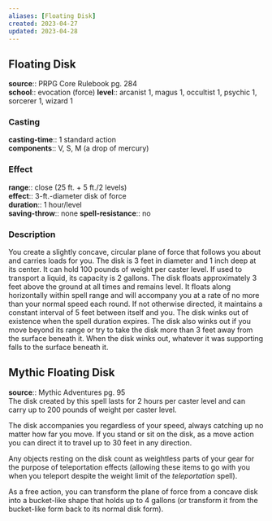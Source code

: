 ```yaml
---
aliases: [Floating Disk]
created: 2023-04-27
updated: 2023-04-28
---
```


## Floating Disk

**source**:: PRPG Core Rulebook pg. 284  
**school**:: evocation (force)
**level**:: arcanist 1, magus 1, occultist 1, psychic 1, sorcerer 1, wizard 1

### Casting

**casting-time**:: 1 standard action  
**components**:: V, S, M (a drop of mercury)

### Effect

**range**:: close (25 ft. + 5 ft./2 levels)  
**effect**:: 3-ft.-diameter disk of force  
**duration**:: 1 hour/level  
**saving-throw**:: none
**spell-resistance**:: no

### Description

You create a slightly concave, circular plane of force that follows you about and carries loads for you. The disk is 3 feet in diameter and 1 inch deep at its center. It can hold 100 pounds of weight per caster level. If used to transport a liquid, its capacity is 2 gallons. The disk floats approximately 3 feet above the ground at all times and remains level. It floats along horizontally within spell range and will accompany you at a rate of no more than your normal speed each round. If not otherwise directed, it maintains a constant interval of 5 feet between itself and you. The disk winks out of existence when the spell duration expires. The disk also winks out if you move beyond its range or try to take the disk more than 3 feet away from the surface beneath it. When the disk winks out, whatever it was supporting falls to the surface beneath it.

## Mythic Floating Disk

**source**:: Mythic Adventures pg. 95  
The disk created by this spell lasts for 2 hours per caster level and can carry up to 200 pounds of weight per caster level.  
  
The disk accompanies you regardless of your speed, always catching up no matter how far you move. If you stand or sit on the disk, as a move action you can direct it to travel up to 30 feet in any direction.  
  
Any objects resting on the disk count as weightless parts of your gear for the purpose of teleportation effects (allowing these items to go with you when you teleport despite the weight limit of the *teleportation* spell).  
  
As a free action, you can transform the plane of force from a concave disk into a bucket-like shape that holds up to 4 gallons (or transform it from the bucket-like form back to its normal disk form).
